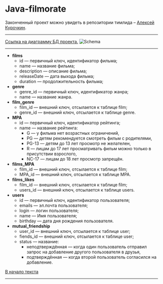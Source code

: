 # Java-filmorate
Законченный проект можно увидеть в репозитории тимлида – [Алексей Курочкин](https://github.com/ku-alexej/java-filmorate#12-спринт-6-группа).
***
<a id="anchor"></a>
[Ссылка на диаграмму БД проекта.](https://dbdiagram.io/d/63e0b47b296d97641d7eac70)
![Schema](https://user-images.githubusercontent.com/104847507/217567130-c147f802-8e91-41b2-8603-cf4199cf79a0.png)


***
* __films__
  * id — первичный ключ, идентификатор фильма;
  * name — название фильма;
  * description — описание фильма;
  * releaseDate — дата выхода фильма;
  * duration — продолжительность фильма;
* __genre__
    * genre_id — первичный ключ, идентификатор жанра;
    * name — название жанра.
* __film_genre__
    * film_id — внешний ключ, отсылается к таблице film;
    * genre_id — внешний ключ, отсылается к таблице genre.
* __MPA__
    * id — первичный ключ, идентификатор рейтинга;
    * name — название рейтинга:
       * G — у фильма нет возрастных ограничений,
       * PG — детям рекомендуется смотреть фильм с родителями,
       * PG-13 — детям до 13 лет просмотр не желателен,
       * R — лицам до 17 лет просматривать фильм можно только в присутствии взрослого,
       * NC-17 — лицам до 18 лет просмотр запрещён.
* __films_MPA__
    * film_id — внешний ключ, отсылается к таблице film;
    * MPA_id — внешний ключ, отсылается к таблице MPA.
* __films_likes__
    * film_id — внешний ключ, отсылается к таблице film;
    * users_id — внешний ключ, отсылается к таблице users.
* __users__
    * id — первичный ключ, идентификатор пользователя;
    * emails — эл.почта пользователя;
    * login — логин пользователя;
    * name — Имя пользователя;
    * birthday — дата дня рождения пользователя.
* __mutual_friendship__
    * user_id — внешний ключ, отсылается к таблице user;
    * fiends_id — внешний ключ, отсылается к таблице user;
    * status — название:
        * неподтверждённая — когда один пользователь отправил запрос на добавление другого пользователя в друзья,
        * подтверждённая — когда второй пользователь согласился на добавление.

[В начало текста](#anchor)
***
